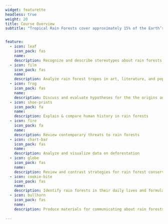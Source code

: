 ```yaml
---
widget: featurette
headless: true
weight: 20
title: Course Overview
subtitle: "Tropical Rain Forests cover approximately 15% of the Earth’s land surface but contain over 50% of the world’s biodiversity. They also are home to millions of people, the source of products central to our lives, shape global climate, and are being cleared at unprecedented rates. We will try to answer the same questions asked by scientists studying rain forests: Why do they fascinate us? How have stereotypes about them permeated everything from pop culture to international relations? What gave rise to their remarkable biodiversity? What are the drivers and consequences of deforestation? Is rain forest conservation compatible with socioeconomic development? **By the end of the course students will be able to:**" 


feature:
  - icon: leaf
    icon_pack: fas
    name: 
    description: Recognize and describe stereotypes about rain forests and their residents
  - icon: film
    icon_pack: fas
    name: 
    description: Analyze rain forest tropes in art, literature, and popular culture
  - icon: frog
    icon_pack: fas
    name: 
    description: Discuss and evaluate hypotheses for the the origins and maintenance of tropical biodiversity
  - icon: shoe-prints
    icon_pack: fa
    name: 
    description: Explain & compare human history in rain forests 
  - icon: fire
    icon_pack: fa
    name: 
    description: Review contemporary threats to rain forests 
  - icon: chart-bar
    icon_pack: fas
    name: 
    description: Analyze and visualize data on deforestation
  - icon: globe
    icon_pack: fas
    name: 
    description: Review and contrast strategies for rain forest conservation and restoration
  - icon: cookie-bite
    icon_pack: fas
    name: 
    description: Identify rain forests in their daily lives and formulate a personal plan for advancing forest conservation  
  - icon: bullhorn
    icon_pack: fas
    name: 
    description: Produce materials for communicating about rain forests to their family and peers 
    
---
```

